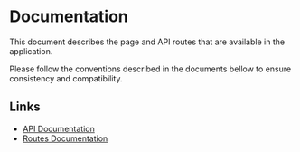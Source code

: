 # Documentation

This document describes the page and API routes that are available in the application.

Please follow the conventions described in the documents bellow to ensure consistency and compatibility.

## Links

- [API Documentation](API.md)
- [Routes Documentation](ROUTES.md)